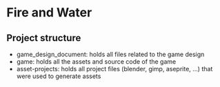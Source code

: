 # Fire and Water

## Project structure
- game_design_document: holds all files related to the game design
- game: holds all the assets and source code of the game
- asset-projects: holds all project files (blender, gimp, aseprite, ...) that were used to generate assets

